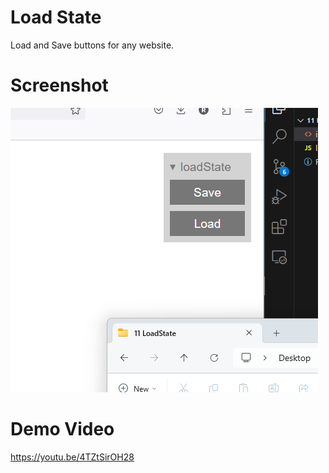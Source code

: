 # Load State

 Load and Save buttons for any website. 

# Screenshot

![](./screenshot.png)

# Demo Video

https://youtu.be/4TZtSirOH28
